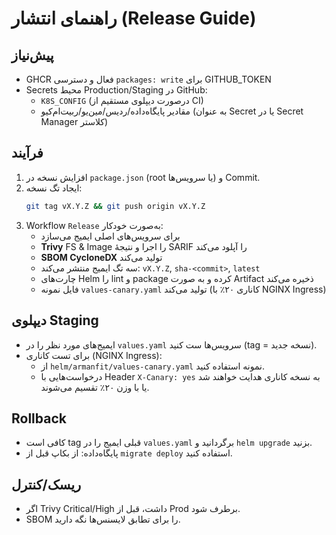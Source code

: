 # راهنمای انتشار (Release Guide)

## پیش‌نیاز
- GHCR فعال و دسترسی `packages: write` برای GITHUB_TOKEN
- Secrets محیط Production/Staging در GitHub:
  - `K8S_CONFIG` (درصورت دیپلوی مستقیم از CI)
  - مقادیر پایگاه‌داده/ردیس/مین‌یو/ربیت‌ام‌کیو (به عنوان Secret یا در Secret Manager کلاستر)

## فرآیند
1. افزایش نسخه در `package.json` (root یا سرویس‌ها) و Commit.
2. ایجاد تگ نسخه:
   ```bash
   git tag vX.Y.Z && git push origin vX.Y.Z
   ```
3. Workflow `Release` به‌صورت خودکار:
   - برای سرویس‌های اصلی ایمیج می‌سازد
   - **Trivy** FS & Image را اجرا و نتیجۀ SARIF را آپلود می‌کند
   - **SBOM CycloneDX** تولید می‌کند
   - سه تگ ایمیج منتشر می‌کند: `vX.Y.Z`, `sha-<commit>`, `latest`
   - چارت‌های Helm را lint و package کرده و به صورت Artifact ذخیره می‌کند
   - فایل نمونه `values-canary.yaml` تولید می‌کند (کاناری ۲۰٪ با NGINX Ingress)

## دیپلوی Staging
- ایمیج‌های مورد نظر را در `values.yaml` سرویس‌ها ست کنید (tag = نسخه جدید).
- برای تست کاناری (NGINX Ingress):
  - از `helm/armanfit/values-canary.yaml` نمونه استفاده کنید.
  - درخواست‌هایی با Header `X-Canary: yes` به نسخه کاناری هدایت خواهند شد یا با وزن ۲۰٪ تقسیم می‌شوند.

## Rollback
- کافی است tag قبلی ایمیج را در `values.yaml` برگردانید و `helm upgrade` بزنید.
- پایگاه‌داده: از بکاپ قبل از `migrate deploy` استفاده کنید.

## ریسک/کنترل
- اگر Trivy Critical/High داشت، قبل از Prod برطرف شود.
- SBOM را برای تطابق لایسنس‌ها نگه دارید.